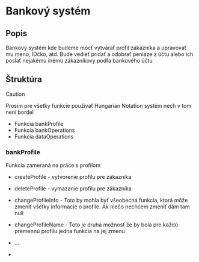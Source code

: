 # Bankový systém

## Popis
Bankový systém kde budeme môcť vytvárať profil zákazníka a upravovať mu meno, IDčko, atd. Bude vedieť pridať a odobrať peniaze z účtu alebo ich poslať nejakému inému zákazníkovy podľa bankového účtu

## Štruktúra

> [!CAUTION]
> Prosím pre všetky funkcie používať Hungarian Notation systém nech v tom neni bordel

- Funkcia bankProfile
- Funkcia bankOperations
- Funkcia dataOperations

### bankProfile
Funkcia zameraná na práce s profilom
- createProfile - vytvorenie profilu pre zákazníka
- deleteProfile - vymazanie profilu pre zákazníka
- changeProfileInfo - Toto by mohla byť všeobecná funkcia, ktorá môže zmeniť všetky informácie o profile. Ak niečo nechcem zmeniť dám tam null
- changeProfileName - Toto je druhá možnosť že by bola pre každú premennú profilu jedna funkcia na jej zmenu
- ...

- 
